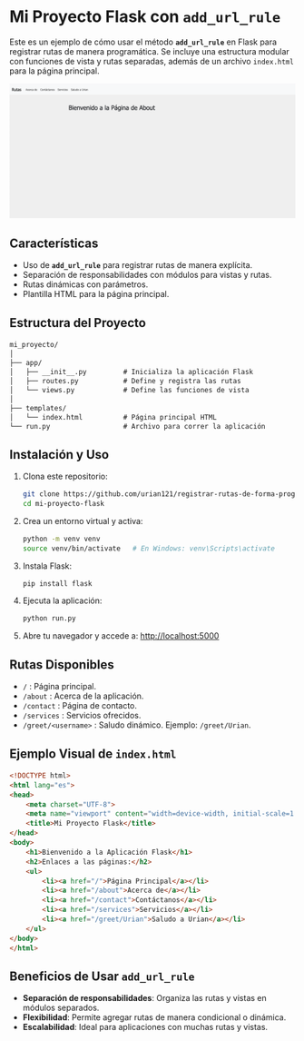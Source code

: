 
# Mi Proyecto Flask con `add_url_rule`

Este es un ejemplo de cómo usar el método **`add_url_rule`** en Flask para registrar rutas de manera programática. Se incluye una estructura modular con funciones de vista y rutas separadas, además de un archivo `index.html` para la página principal.

![](https://raw.githubusercontent.com/urian121/imagenes-proyectos-github/refs/heads/master/registrar-rutas-de-forma-programatica-en-una-app-Flask.png)
## Características

- Uso de **`add_url_rule`** para registrar rutas de manera explícita.
- Separación de responsabilidades con módulos para vistas y rutas.
- Rutas dinámicas con parámetros.
- Plantilla HTML para la página principal.

## Estructura del Proyecto

```
mi_proyecto/
│
├── app/
│   ├── __init__.py         # Inicializa la aplicación Flask
│   ├── routes.py           # Define y registra las rutas
│   └── views.py            # Define las funciones de vista
│
├── templates/
│   └── index.html          # Página principal HTML
└── run.py                  # Archivo para correr la aplicación
```

## Instalación y Uso

1. Clona este repositorio:
   ```bash
   git clone https://github.com/urian121/registrar-rutas-de-forma-program-tica-en-una-app-Flask
   cd mi-proyecto-flask
   ```

2. Crea un entorno virtual y activa:
   ```bash
   python -m venv venv
   source venv/bin/activate   # En Windows: venv\Scripts\activate
   ```

3. Instala Flask:
   ```bash
   pip install flask
   ```

4. Ejecuta la aplicación:
   ```bash
   python run.py
   ```

5. Abre tu navegador y accede a: [http://localhost:5000](http://localhost:5000)

## Rutas Disponibles

- `/` : Página principal.
- `/about` : Acerca de la aplicación.
- `/contact` : Página de contacto.
- `/services` : Servicios ofrecidos.
- `/greet/<username>` : Saludo dinámico. Ejemplo: `/greet/Urian`.

## Ejemplo Visual de `index.html`

```html
<!DOCTYPE html>
<html lang="es">
<head>
    <meta charset="UTF-8">
    <meta name="viewport" content="width=device-width, initial-scale=1.0">
    <title>Mi Proyecto Flask</title>
</head>
<body>
    <h1>Bienvenido a la Aplicación Flask</h1>
    <h2>Enlaces a las páginas:</h2>
    <ul>
        <li><a href="/">Página Principal</a></li>
        <li><a href="/about">Acerca de</a></li>
        <li><a href="/contact">Contáctanos</a></li>
        <li><a href="/services">Servicios</a></li>
        <li><a href="/greet/Urian">Saludo a Urian</a></li>
    </ul>
</body>
</html>
```

## Beneficios de Usar `add_url_rule`

- **Separación de responsabilidades**: Organiza las rutas y vistas en módulos separados.
- **Flexibilidad**: Permite agregar rutas de manera condicional o dinámica.
- **Escalabilidad**: Ideal para aplicaciones con muchas rutas y vistas.